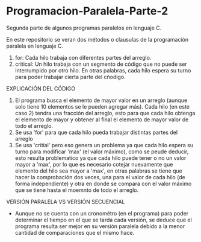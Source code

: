# Programacion-Paralela-Parte-2
Segunda parte de algunos programas paralelos en lenguaje C. 

En este repositorio se veran dos métodos o clausulas de la programación paralela en lenguaje C.

1. for: Cada hilo trabaja con diferentes partes del arreglo. 
2. critical: Un hilo trabaja con un segmento de código que no puede ser interrumpido por otro hilo. En otras palabras, cada hilo espera su turno para poder trabajar cierta parte del cñodigo.

EXPLICACIÓN DEL CÓDIGO
1. El programa busca el elemento de mayor valor en un arreglo (aunque solo tiene 10 elementos se le pueden agregar más). Cada hilo (en este caso 2) tendra una fracción del arreglo, esto para que cada hilo obtenga el elemento de mayor y obtener al final el elemento de mayor valor de todo el arreglo.
2. Se usa 'for' para que cada hilo pueda trabajar distintas partes del arreglo
3. Se usa 'critial' pero eso genera un problema ya que cada hilo espera su turno para modificar 'max' (el valor máximo), como se peude deducir, esto resulta problematico ya que cada hilo puede tener o no un valor mayor a 'max', por lo que es necesario cotejar nuevamente que elemento del hilo sea mayor a 'max', en otras palabras se tiene que hacer la comprobación dos veces, una para el valor de cada hilo (de forma independiente) y otra en donde se compara con el valor máximo que se tiene hasta el moemnto de todo el arreglo.

VERSIÓN PARALELA VS VERSIÓN SECUENCIAL
  - Aunque no se cuenta con un cronométro (en el programa) para poder determinar el tiempo en el que se tarda cada versión, se deduce que el programa resulta ser mejor en su versión paralela debido a la menor cantidad de comparaciones que el mismo hace.
